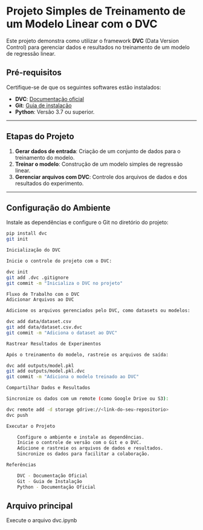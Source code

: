 # Projeto Simples de Treinamento de um Modelo Linear com o DVC

Este projeto demonstra como utilizar o framework **DVC** (Data Version Control) para gerenciar dados e resultados no treinamento de um modelo de regressão linear.

## Pré-requisitos
Certifique-se de que os seguintes softwares estão instalados:
- **DVC**: [Documentação oficial](https://dvc.org/doc)
- **Git**: [Guia de instalação](https://git-scm.com/book/en/v2/Getting-Started-Installing-Git)
- **Python**: Versão 3.7 ou superior.

---

## Etapas do Projeto

1. **Gerar dados de entrada**: Criação de um conjunto de dados para o treinamento do modelo.
2. **Treinar o modelo**: Construção de um modelo simples de regressão linear.
3. **Gerenciar arquivos com DVC**: Controle dos arquivos de dados e dos resultados do experimento.

---

## Configuração do Ambiente

Instale as dependências e configure o Git no diretório do projeto:

```bash
pip install dvc
git init

Inicialização do DVC

Inicie o controle do projeto com o DVC:

dvc init
git add .dvc .gitignore
git commit -m "Inicializa o DVC no projeto"

Fluxo de Trabalho com o DVC
Adicionar Arquivos ao DVC

Adicione os arquivos gerenciados pelo DVC, como datasets ou modelos:

dvc add data/dataset.csv
git add data/dataset.csv.dvc
git commit -m "Adiciona o dataset ao DVC"

Rastrear Resultados de Experimentos

Após o treinamento do modelo, rastreie os arquivos de saída:

dvc add outputs/model.pkl
git add outputs/model.pkl.dvc
git commit -m "Adiciona o modelo treinado ao DVC"

Compartilhar Dados e Resultados

Sincronize os dados com um remote (como Google Drive ou S3):

dvc remote add -d storage gdrive://<link-do-seu-repositorio>
dvc push

Executar o Projeto

    Configure o ambiente e instale as dependências.
    Inicie o controle de versão com o Git e o DVC.
    Adicione e rastreie os arquivos de dados e resultados.
    Sincronize os dados para facilitar a colaboração.

Referências

    DVC - Documentação Oficial
    Git - Guia de Instalação
    Python - Documentação Oficial
```
## Arquivo principal
 Execute o arquivo dvc.ipynb